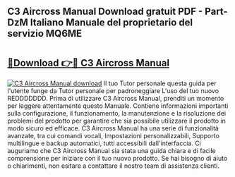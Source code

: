 ## C3 Aircross Manual Download gratuit PDF - Part-DzM Italiano Manuale del proprietario del servizio MQ6ME

# <h2><a href="http://dfdckt.blite.top/?on=C3+Aircross+Manual">🔗Download 👉🔴 C3 Aircross Manual</a></h2>

[![C3 Aircross Manual download](https://i.imgur.com/lujVjoI.png)](http://dfdckt.blite.top/?on=C3+Aircross+Manual)
Il tuo Tutor personale questa guida per l'utente funge da Tutor personale per padroneggiare L'uso del tuo nuovo REDDDDDDD. Prima di utilizzare C3 Aircross Manual, prenditi un momento per leggere attentamente questo Manuale. Contiene informazioni importanti sulla configurazione, il funzionamento, la manutenzione e la risoluzione dei problemi del prodotto per garantire che sia possibile utilizzare il prodotto in modo sicuro ed efficace. C3 Aircross Manual ha una serie di funzionalità avanzate, tra cui comandi vocali, Impostazioni personalizzabili, Supporto multilingue e backup automatici, tutti accessibili dall'interfaccia. Ci auguriamo che C3 Aircross Manual sia stata una guida chiara e di facile comprensione per iniziare con il tuo nuovo prodotto. Se hai bisogno di aiuto o chiarimenti, non esitare a contattare il nostro team di assistenza clienti.
